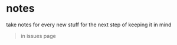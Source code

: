 notes
=====

take notes for every new stuff for the next step of keeping it in mind

> in issues page
